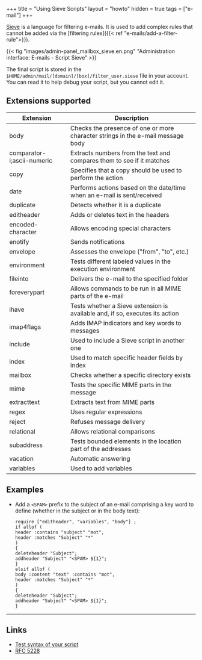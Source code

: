 +++
title = "Using Sieve Scripts"
layout = "howto"
hidden = true
tags = ["e-mail"]
+++

[Sieve](http://sieve.info/) is a language for filtering e-mails. It is used to add complex rules that cannot be added via the [filtering rules]({{< ref "e-mails/add-a-filter-rule">}}).

{{< fig "images/admin-panel_mailbox_sieve.en.png" "Administration interface: E-mails - Script Sieve" >}}

The final script is stored in the `$HOME/admin/mail/[domain]/[box]/filter_user.sieve` file in your account. You can read it to help debug your script, but you cannot edit it.

## Extensions supported

|Extension|Description|
|--- |--- |
|body|Checks the presence of one or more character strings in the e-mail message body|
|comparator-i;ascii-numeric|Extracts numbers from the text and compares them to see if it matches|
|copy|Specifies that a copy should be used to perform the action|
|date|Performs actions based on the date/time when an e-mail is sent/received|
|duplicate|Detects whether it is a duplicate|
|editheader|Adds or deletes text in the headers|
|encoded-character|Allows encoding special characters|
|enotify|Sends notifications|
|envelope|Assesses the envelope ("from", "to", etc.)|
|environment|Tests different labeled values in the execution environment|
|fileinto|Delivers the e-mail to the specified folder|
|foreverypart|Allows commands to be run in all MIME parts of the e-mail|
|ihave|Tests whether a Sieve extension is available and, if so, executes its action|
|imap4flags|Adds IMAP indicators and key words to messages|
|include|Used to include a Sieve script in another one|
|index|Used to match specific header fields by index|
|mailbox|Checks whether a specific directory exists|
|mime|Tests the specific MIME parts in the message|
|extracttext|Extracts text from MIME parts|
|regex|Uses regular expressions|
|reject|Refuses message delivery|
|relational|Allows relational comparisons|
|subaddress|Tests bounded elements in the location part of the addresses|
|vacation|Automatic answering|
|variables|Used to add variables|

## Examples

-   Add a `<SPAM>` prefix to the subject of an e-mail comprising a key word to define (whether in the subject or in the body text):
    ```
    require ["editheader", "variables", "body"] ;
    if allof (
    header :contains "subject" "mot",
    header :matches "Subject" "*"
    )
    {
    deleteheader "Subject";
    addheader "Subject" "<SPAM> ${1}";
    }
    elsif allof (
    body :content "text" :contains "mot",
    header :matches "Subject" "*"
    )
    {
    deleteheader "Subject";
    addheader "Subject" "<SPAM> ${1}";
    }
    ```

---

## Links

- [Test syntax of your script](https://www.fastmail.com/cgi-bin/sievetest.pl)
- [RFC 5228](https://tools.ietf.org/html/rfc5228)
